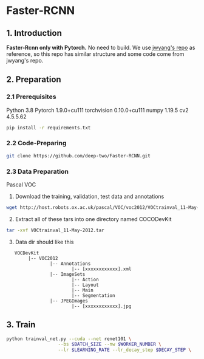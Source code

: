 # Faster-RCNN

## 1. Introduction
**Faster-Rcnn only with Pytorch.** No need to build.
We use [jwyang's repo](https://github.com/jwyang/faster-rcnn.pytorch) as reference, so this repo has similar structure and some code come from jwyang's repo. 

## 2. Preparation
### 2.1 Prerequisites
Python 3.8
Pytorch 1.9.0+cu111
torchvision 0.10.0+cu111
numpy 1.19.5
cv2 4.5.5.62

```bash
pip install -r requirements.txt
```

### 2.2 Code-Preparing
```bash
git clone https://github.com/deep-two/Faster-RCNN.git
```

### 2.3 Data Preparation
Pascal VOC
1. Download the training, validation, test data and annotations
```bash
wget http://host.robots.ox.ac.uk/pascal/VOC/voc2012/VOCtrainval_11-May-2012.tar
```

2. Extract all of these tars into one directory named COCODevKit
 ```bash
 tar -xvf VOCtrainval_11-May-2012.tar
 ```
3. Data dir should like this
```
   VOCDevKit
        |-- VOC2012
                |-- Annotations
                        |-- [xxxxxxxxxxxx].xml
                |-- ImageSets
                        |-- Action
                        |-- Layout
                        |-- Main
                        |-- Segmentation
                |-- JPEGImages
                        |-- [xxxxxxxxxxxx].jpg
```

## 3. Train
```bash
python trainval_net.py --cuda --net renet101 \
                   --bs $BATCH_SIZE --nw $WORKER_NUMBER \
                   --lr $LEARNING_RATE --lr_decay_step $DECAY_STEP \
```
